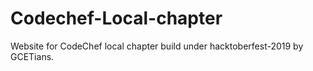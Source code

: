 # Codechef-Local-chapter
Website for CodeChef local chapter build under hacktoberfest-2019 by GCETians.
